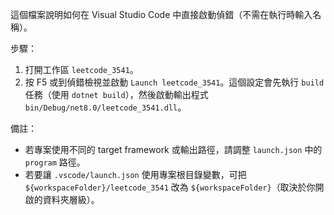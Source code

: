 這個檔案說明如何在 Visual Studio Code 中直接啟動偵錯（不需在執行時輸入名稱）。

步驟：
1. 打開工作區 `leetcode_3541`。 
2. 按 F5 或到偵錯檢視並啟動 `Launch leetcode_3541`。這個設定會先執行 `build` 任務（使用 `dotnet build`），然後啟動輸出程式 `bin/Debug/net8.0/leetcode_3541.dll`。

備註：
- 若專案使用不同的 target framework 或輸出路徑，請調整 `launch.json` 中的 `program` 路徑。
- 若要讓 `.vscode/launch.json` 使用專案根目錄變數，可把 `${workspaceFolder}/leetcode_3541` 改為 `${workspaceFolder}`（取決於你開啟的資料夾層級）。
